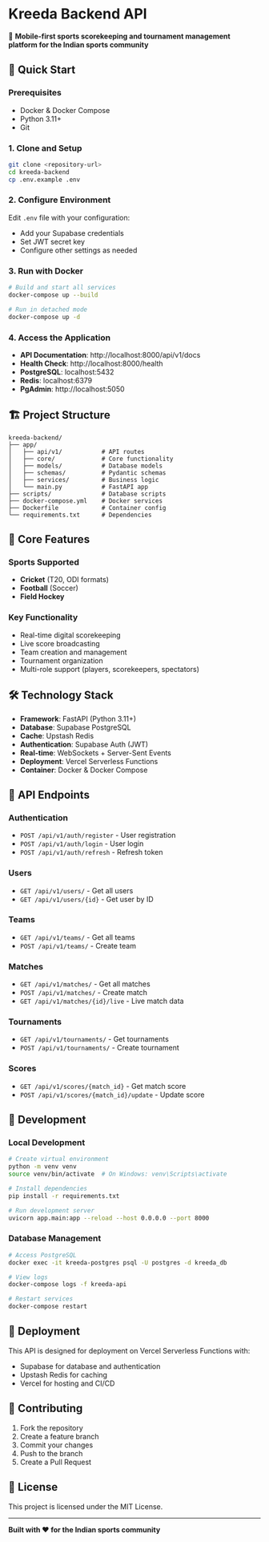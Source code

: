 # Kreeda Backend API

🏏 **Mobile-first sports scorekeeping and tournament management platform for the Indian sports community**

## 🚀 Quick Start

### Prerequisites
- Docker & Docker Compose
- Python 3.11+
- Git

### 1. Clone and Setup
```bash
git clone <repository-url>
cd kreeda-backend
cp .env.example .env
```

### 2. Configure Environment
Edit `.env` file with your configuration:
- Add your Supabase credentials
- Set JWT secret key
- Configure other settings as needed

### 3. Run with Docker
```bash
# Build and start all services
docker-compose up --build

# Run in detached mode
docker-compose up -d
```

### 4. Access the Application
- **API Documentation**: http://localhost:8000/api/v1/docs
- **Health Check**: http://localhost:8000/health
- **PostgreSQL**: localhost:5432
- **Redis**: localhost:6379
- **PgAdmin**: http://localhost:5050

## 🏗️ Project Structure

```
kreeda-backend/
├── app/
│   ├── api/v1/           # API routes
│   ├── core/             # Core functionality
│   ├── models/           # Database models
│   ├── schemas/          # Pydantic schemas
│   ├── services/         # Business logic
│   └── main.py           # FastAPI app
├── scripts/              # Database scripts
├── docker-compose.yml    # Docker services
├── Dockerfile            # Container config
└── requirements.txt      # Dependencies
```

## 🏏 Core Features

### Sports Supported
- **Cricket** (T20, ODI formats)
- **Football** (Soccer)
- **Field Hockey**

### Key Functionality
- Real-time digital scorekeeping
- Live score broadcasting
- Team creation and management
- Tournament organization
- Multi-role support (players, scorekeepers, spectators)

## 🛠️ Technology Stack

- **Framework**: FastAPI (Python 3.11+)
- **Database**: Supabase PostgreSQL
- **Cache**: Upstash Redis
- **Authentication**: Supabase Auth (JWT)
- **Real-time**: WebSockets + Server-Sent Events
- **Deployment**: Vercel Serverless Functions
- **Container**: Docker & Docker Compose

## 📝 API Endpoints

### Authentication
- `POST /api/v1/auth/register` - User registration
- `POST /api/v1/auth/login` - User login
- `POST /api/v1/auth/refresh` - Refresh token

### Users
- `GET /api/v1/users/` - Get all users
- `GET /api/v1/users/{id}` - Get user by ID

### Teams
- `GET /api/v1/teams/` - Get all teams
- `POST /api/v1/teams/` - Create team

### Matches
- `GET /api/v1/matches/` - Get all matches
- `POST /api/v1/matches/` - Create match
- `GET /api/v1/matches/{id}/live` - Live match data

### Tournaments
- `GET /api/v1/tournaments/` - Get tournaments
- `POST /api/v1/tournaments/` - Create tournament

### Scores
- `GET /api/v1/scores/{match_id}` - Get match score
- `POST /api/v1/scores/{match_id}/update` - Update score

## 🧪 Development

### Local Development
```bash
# Create virtual environment
python -m venv venv
source venv/bin/activate  # On Windows: venv\Scripts\activate

# Install dependencies
pip install -r requirements.txt

# Run development server
uvicorn app.main:app --reload --host 0.0.0.0 --port 8000
```

### Database Management
```bash
# Access PostgreSQL
docker exec -it kreeda-postgres psql -U postgres -d kreeda_db

# View logs
docker-compose logs -f kreeda-api

# Restart services
docker-compose restart
```

## 🚀 Deployment

This API is designed for deployment on Vercel Serverless Functions with:
- Supabase for database and authentication
- Upstash Redis for caching
- Vercel for hosting and CI/CD

## 🤝 Contributing

1. Fork the repository
2. Create a feature branch
3. Commit your changes
4. Push to the branch
5. Create a Pull Request

## 📄 License

This project is licensed under the MIT License.

---

**Built with ❤️ for the Indian sports community**
